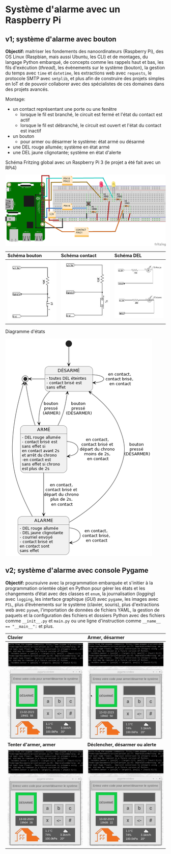 # Système d'alarme avec un Raspberry Pi

## v1; système d'alarme avec bouton

**Objectif:** maitriser les fondements des nanoordinateurs (Raspberry Pi), des OS Linux (Raspbian, mais aussi Ubuntu, les CLI) et de montages, du langage Python embarqué, de concepts comme les rappels haut et bas, les fils d'exécution (*thread*), les évènements sur le système (bouton), la gestion du temps avec `time` et `datetime`, les extractions web avec `requests`, le protocole SMTP avec `smtplib`, et plus afin de construire des projets simples en IoT et de pouvoir collaborer avec des spécialistes de ces domaines dans des projets avancés.

Montage:

- un contact représentant une porte ou une fenêtre
  - lorsque le fil est branché, le circuit est fermé et l'état du contact est actif
  - lorsque le fil est débranché, le circuit est ouvert et l'état du contact est inactif
- un bouton
  - pour armer ou désarmer le système: état armé ou désarmé
- une DEL rouge allumée; système en état armé
- une DEL jaune clignotante; système en état d'alerte

Schéma Fritzing global avec un Raspberry Pi 3 (le projet a été fait avec un RPi4)

<img src="img/diagramme_fritzing.jpg" alt="">

| Schéma bouton | Schéma contact  | Schéma DEL  |
|:---|:---|:---|
| <img src="img/schema_bouton.jpg" alt="" width="200"> | <img src="img/schema_contact.jpg" alt="" width="200">  | <img src="img/schema_dels.jpg" alt="" width="200">  |

Diagramme d'états

<img src="img/diagramme_etat.jpg" alt="">

## v2; système d'alarme avec console Pygame

**Objectif:** poursuivre avec la programmation embarquée et s'initier à la programmation orientée objet en Python pour gérer les états et les changements d’état avec des classes et `enum`, la journalisation (*logging*) avec `logging`, les interface graphique (*GUI*) avec `pygame`, les images avec `PIL`, plus d’évènements sur le système (clavier, souris), plus d'extractions web avec `pyowm`, l'importation de données de fichiers YAML, la gestion de paquets et la configuration des fichiers et dossiers Python avec des fichiers comme `__init__.py` et `main.py` ou une ligne d'instruction comme  `__name__ == "__main__":` et plus.

| Clavier | Armer, désarmer  |
|:---|:---|
| <img src="img/console1.gif" alt="" width="250">  | <img src="img/console2.gif" alt="" width="250"> |
| **Tenter d'armer, armer**  | **Déclencher, désarmer ou alerte** |
| <img src="img/console3.gif" alt="" width="250">  | <img src="img/console4.gif" alt="" width="250"> |
